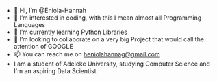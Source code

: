 - 👋 Hi, I’m @Eniola-Hannah
- 👀 I’m interested in coding, with this I mean almost all Programming Languages
- 🌱 I’m currently learning Python Libraries
- 💞️ I’m looking to collaborate on a very big Project that would call the attention of GOOGLE
- 📫 You can reach me on heniolahannag@gmail.com
-  I am a student of Adeleke University, studying Computer Science and I'm an aspiring Data Scientist
<!---
Eniola-Hannah/Eniola-Hannah is a ✨ special ✨ repository because its `README.md` (this file) appears on your GitHub profile.
You can click the Preview link to take a look at your changes.
--->
